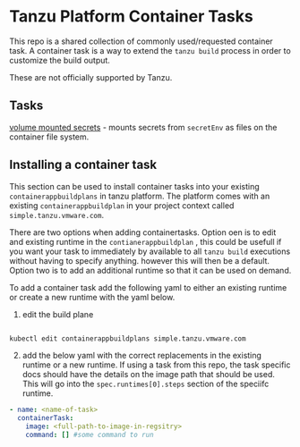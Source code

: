 # Tanzu Platform Container Tasks

This repo is a shared collection of commonly used/requested container task. A container task is a way to extend the `tanzu build` process in order to customize the build output.

These are not officially supported by Tanzu.


## Tasks

[volume mounted secrets](volume-based-secret-task/README.md) -  mounts secrets from `secretEnv` as files on the container file system.



## Installing a container task

This section can be used to install container tasks into your existing `containerappbuildplans` in tanzu platform. The platform comes with an existing `containerappbuildplan` in your project context called `simple.tanzu.vmware.com`.

There are two options when adding containertasks. Option oen is to edit and existing runtime in the `contianerappbuildplan` , this could be usefull if you want your task to immediately by available to all `tanzu build` executions without having to specify anything. however this will then be a default. Option two is to add an additional runtime so that it can be used on demand.


To add a container task add the following yaml to either an existing runtime or create a new runtime with the yaml below.


1. edit the build plane

```bash

kubectl edit containerappbuildplans simple.tanzu.vmware.com
```

2. add the below yaml with the correct replacements in the existing runtime or a new runtime. If using a task from this repo, the task specific docs should have the details on the image path that should be used. This will go into the `spec.runtimes[0].steps` section of the speciifc runtime.

```yaml
- name: <name-of-task>
  containerTask:
    image: <full-path-to-image-in-regsitry>
    command: [] #some command to run
```